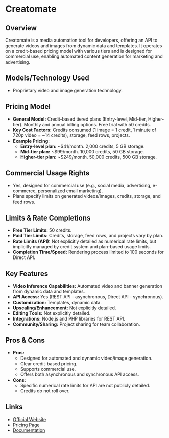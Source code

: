 # Creatomate

## Overview
Creatomate is a media automation tool for developers, offering an API to generate videos and images from dynamic data and templates. It operates on a credit-based pricing model with various tiers and is designed for commercial use, enabling automated content generation for marketing and advertising.

## Models/Technology Used
*   Proprietary video and image generation technology.

## Pricing Model
*   **General Model:** Credit-based tiered plans (Entry-level, Mid-tier, Higher-tier). Monthly and annual billing options. Free trial with 50 credits.
*   **Key Cost Factors:** Credits consumed (1 image = 1 credit, 1 minute of 720p video = ~14 credits), storage, feed rows, projects.
*   **Example Pricing:**
    *   **Entry-level plan:** ~$41/month. 2,000 credits, 5 GB storage.
    *   **Mid-tier plan:** ~$99/month. 10,000 credits, 50 GB storage.
    *   **Higher-tier plan:** ~$249/month. 50,000 credits, 500 GB storage.

## Commercial Usage Rights
*   Yes, designed for commercial use (e.g., social media, advertising, e-commerce, personalized email marketing).
*   Plans specify limits on generated videos/images, credits, storage, and feed rows.

## Limits & Rate Completions
*   **Free Tier Limits:** 50 credits.
*   **Paid Tier Limits:** Credits, storage, feed rows, and projects vary by plan.
*   **Rate Limits (API):** Not explicitly detailed as numerical rate limits, but implicitly managed by credit system and plan-based usage limits.
*   **Completion Time/Speed:** Rendering process limited to 100 seconds for Direct API.

## Key Features
*   **Video Inference Capabilities:** Automated video and banner generation from dynamic data and templates.
*   **API Access:** Yes (REST API - asynchronous, Direct API - synchronous).
*   **Customization:** Templates, dynamic data.
*   **Upscaling/Enhancement:** Not explicitly detailed.
*   **Editing Tools:** Not explicitly detailed.
*   **Integrations:** Node.js and PHP libraries for REST API.
*   **Community/Sharing:** Project sharing for team collaboration.

## Pros & Cons
*   **Pros:**
    *   Designed for automated and dynamic video/image generation.
    *   Clear credit-based pricing.
    *   Supports commercial use.
    *   Offers both asynchronous and synchronous API access.
*   **Cons:**
    *   Specific numerical rate limits for API are not publicly detailed.
    *   Credits do not roll over.

## Links
*   [Official Website](https://creatomate.com/)
*   [Pricing Page](https://creatomate.com/pricing)
*   [Documentation](https://creatomate.com/docs)